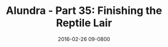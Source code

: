 ---
layout: entry.pug
title: "Alundra - Part 35: Finishing the Reptile Lair"
date: 2016-02-26 09-0800
publishDate: 2017-10-31 12:00:00 -0800
categories: playthroughs alundra
draft: true
---